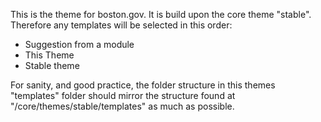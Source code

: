 This is the theme for boston.gov.  It is build upon the core theme "stable".   
Therefore any templates will be selected in this order:   
* Suggestion from a module
* This Theme 
* Stable theme 

For sanity, and good practice, the folder structure in this themes "templates" folder 
should mirror the structure found at "/core/themes/stable/templates" as 
much as possible.